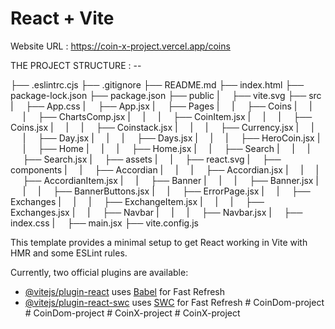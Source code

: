 # React + Vite

Website URL :  https://coin-x-project.vercel.app/coins

THE PROJECT STRUCTURE : -- 


├── .eslintrc.cjs
├── .gitignore
├── README.md
├── index.html
├── package-lock.json
├── package.json
├── public
|     ├── vite.svg
├── src
|     ├── App.css
|     ├── App.jsx
|     ├── Pages
|     |     ├── Coins
|     |     |     ├── ChartsComp.jsx
|     |     |     ├── CoinItem.jsx
|     |     |     ├── Coins.jsx
|     |     |     ├── Coinstack.jsx
|     |     |     ├── Currency.jsx
|     |     |     ├── Day.jsx
|     |     |     ├── Days.jsx
|     |     |     ├── HeroCoin.jsx
|     |     ├── Home
|     |     |     ├── Home.jsx
|     |     ├── Search
|     |     |     ├── Search.jsx
|     ├── assets
|     |     ├── react.svg
|     ├── components
|     |     ├── Accordian
|     |     |     ├── Accordian.jsx
|     |     |     ├── AccordianItem.jsx
|     |     ├── Banner
|     |     |     ├── Banner.jsx
|     |     |     ├── BannerButtons.jsx
|     |     ├── ErrorPage.jsx
|     |     ├── Exchanges
|     |     |     ├── ExchangeItem.jsx
|     |     |     ├── Exchanges.jsx
|     |     ├── Navbar
|     |     |     ├── Navbar.jsx
|     ├── index.css
|     ├── main.jsx
├── vite.config.js



This template provides a minimal setup to get React working in Vite with HMR and some ESLint rules.

Currently, two official plugins are available:

- [@vitejs/plugin-react](https://github.com/vitejs/vite-plugin-react/blob/main/packages/plugin-react/README.md) uses [Babel](https://babeljs.io/) for Fast Refresh
- [@vitejs/plugin-react-swc](https://github.com/vitejs/vite-plugin-react-swc) uses [SWC](https://swc.rs/) for Fast Refresh
#   C o i n D o m - p r o j e c t 
 
 #   C o i n D o m - p r o j e c t 
 
 #   C o i n X - p r o j e c t 
 
 #   C o i n X - p r o j e c t 
 
 
